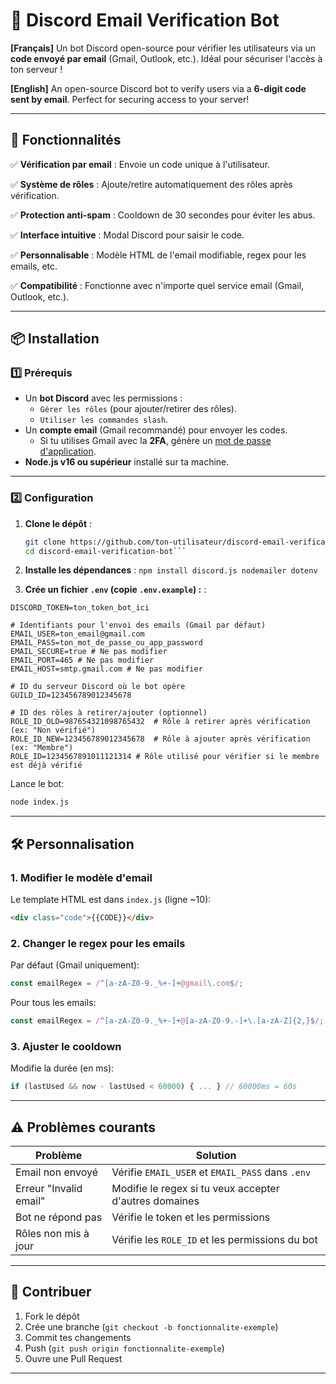 # 🔐 Discord Email Verification Bot
**[Français]** Un bot Discord open-source pour vérifier les utilisateurs via un **code envoyé par email** (Gmail, Outlook, etc.). Idéal pour sécuriser l'accès à ton serveur !

**[English]** An open-source Discord bot to verify users via a **6-digit code sent by email**. Perfect for securing access to your server!

---

## 📌 **Fonctionnalités**
✅ **Vérification par email** : Envoie un code unique à l'utilisateur.

✅ **Système de rôles** : Ajoute/retire automatiquement des rôles après vérification.

✅ **Protection anti-spam** : Cooldown de 30 secondes pour éviter les abus.

✅ **Interface intuitive** : Modal Discord pour saisir le code.

✅ **Personnalisable** : Modèle HTML de l'email modifiable, regex pour les emails, etc.

✅ **Compatibilité** : Fonctionne avec n'importe quel service email (Gmail, Outlook, etc.).

---

## 📦 **Installation**

### **1️⃣ Prérequis**
- Un **bot Discord** avec les permissions :
  - `Gérer les rôles` (pour ajouter/retirer des rôles).
  - `Utiliser les commandes slash`.
- Un **compte email** (Gmail recommandé) pour envoyer les codes.
  - Si tu utilises Gmail avec la **2FA**, génère un [mot de passe d'application](https://myaccount.google.com/apppasswords).
- **Node.js v16 ou supérieur** installé sur ta machine.

---

### **2️⃣ Configuration**
1. **Clone le dépôt** :
   ```bash
   git clone https://github.com/ton-utilisateur/discord-email-verification-bot.git
   cd discord-email-verification-bot```

2. **Installe les dépendances** :
   ```npm install discord.js nodemailer dotenv```

3. **Crée un fichier `.env` (copie `.env.example`) :** :
  ```# Token de ton bot Discord (à récupérer sur https://discord.com/developers/applications)
  DISCORD_TOKEN=ton_token_bot_ici

  # Identifiants pour l'envoi des emails (Gmail par défaut)
  EMAIL_USER=ton_email@gmail.com
  EMAIL_PASS=ton_mot_de_passe_ou_app_password
  EMAIL_SECURE=true # Ne pas modifier
  EMAIL_PORT=465 # Ne pas modifier
  EMAIL_HOST=smtp.gmail.com # Ne pas modifier

  # ID du serveur Discord où le bot opère
  GUILD_ID=123456789012345678

  # ID des rôles à retirer/ajouter (optionnel)
  ROLE_ID_OLD=987654321098765432  # Rôle à retirer après vérification (ex: "Non vérifié")
  ROLE_ID_NEW=123456789012345678  # Rôle à ajouter après vérification (ex: "Membre")
  ROLE_ID=1234567891011121314 # Rôle utilisé pour vérifier si le membre est déjà vérifié
```

Lance le bot:
```bash
node index.js
```

---

## 🛠 **Personnalisation**

### **1. Modifier le modèle d'email**
Le template HTML est dans `index.js` (ligne ~10):
```html
<div class="code">{{CODE}}</div>
```

### **2. Changer le regex pour les emails**
Par défaut (Gmail uniquement):
```javascript
const emailRegex = /^[a-zA-Z0-9._%+-]+@gmail\.com$/;
```

Pour tous les emails:
```javascript
const emailRegex = /^[a-zA-Z0-9._%+-]+@[a-zA-Z0-9.-]+\.[a-zA-Z]{2,}$/;
```

### **3. Ajuster le cooldown**
Modifie la durée (en ms):
```javascript
if (lastUsed && now - lastUsed < 60000) { ... } // 60000ms = 60s
```

---

## ⚠️ **Problèmes courants**

| Problème               | Solution |
|------------------------|----------|
| Email non envoyé       | Vérifie `EMAIL_USER` et `EMAIL_PASS` dans `.env` |
| Erreur "Invalid email"  | Modifie le regex si tu veux accepter d'autres domaines |
| Bot ne répond pas      | Vérifie le token et les permissions |
| Rôles non mis à jour   | Vérifie les `ROLE_ID` et les permissions du bot |

---

## 🤝 **Contribuer**
1. Fork le dépôt
2. Crée une branche (`git checkout -b fonctionnalite-exemple`)
3. Commit tes changements
4. Push (`git push origin fonctionnalite-exemple`)
5. Ouvre une Pull Request

---
